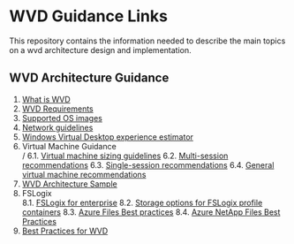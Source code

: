 # WVD Guidance Links  
This repository contains the information needed to describe the main topics on a wvd architecture design and implementation.

## WVD Architecture Guidance

1. [What is WVD](https://docs.microsoft.com/en-us/azure/virtual-desktop/overview)
2. [WVD Requirements](https://docs.microsoft.com/en-us/azure/virtual-desktop/overview#requirements)
3. [Supported OS images](https://docs.microsoft.com/en-us/azure/virtual-desktop/overview#supported-virtual-machine-os-images)
4. [Network guidelines](https://docs.microsoft.com/en-us/windows-server/remote/remote-desktop-services/network-guidance?context=/azure/virtual-desktop/context/context)
5. [Windows Virtual Desktop experience estimator](https://docs.microsoft.com/en-us/windows-server/remote/remote-desktop-services/network-guidance?context=/azure/virtual-desktop/context/context#windows-virtual-desktop-experience-estimator)
6. Virtual Machine Guidance<br>/
6.1. [Virtual machine sizing guidelines](https://docs.microsoft.com/en-us/windows-server/remote/remote-desktop-services/virtual-machine-recs?context=/azure/virtual-desktop/context/context)
6.2. [Multi-session recommendations](https://docs.microsoft.com/en-us/windows-server/remote/remote-desktop-services/virtual-machine-recs#multi-session-recommendations)
6.3. [Single-session recommendations](https://docs.microsoft.com/en-us/windows-server/remote/remote-desktop-services/virtual-machine-recs?context=/azure/virtual-desktop/context/context#single-session-recommendations)
6.4. [General virtual machine recommendations](https://docs.microsoft.com/en-us/windows-server/remote/remote-desktop-services/virtual-machine-recs?context=/azure/virtual-desktop/context/context#general-virtual-machine-recommendations)
7. [WVD Architecture Sample](https://docs.microsoft.com/en-us/azure/architecture/example-scenario/wvd/windows-virtual-desktop#architecture)
8. FSLogix<br/>
8.1. [FSLogix for enterprise](https://docs.microsoft.com/en-us/azure/architecture/example-scenario/wvd/windows-virtual-desktop-fslogix)
8.2. [Storage options for FSLogix profile containers](https://docs.microsoft.com/en-us/azure/architecture/example-scenario/wvd/windows-virtual-desktop-fslogix#storage-options-for-fslogix-profile-containers)
8.3. [Azure Files Best practices](https://docs.microsoft.com/en-us/azure/architecture/example-scenario/wvd/windows-virtual-desktop-fslogix#azure-files-best-practices)
8.4. [Azure NetApp Files Best Practices](https://docs.microsoft.com/en-us/azure/architecture/example-scenario/wvd/windows-virtual-desktop-fslogix#azure-netapp-files-best-practices)
9. [Best Practices for WVD](https://docs.microsoft.com/en-us/azure/virtual-desktop/fslogix-containers-azure-files#best-practices-for-windows-virtual-desktop)
